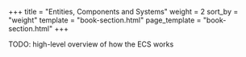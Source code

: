+++
title = "Entities, Components and Systems"
weight = 2
sort_by = "weight"
template = "book-section.html"
page_template = "book-section.html"
+++

TODO: high-level overview of how the ECS works
